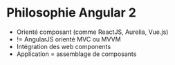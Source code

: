 # Philosophie Angular 2

- Orienté composant (comme ReactJS, Aurelia, Vue.js)
- != AngularJS orienté MVC ou MVVM
- Intégration des web components
- Application = assemblage de composants
